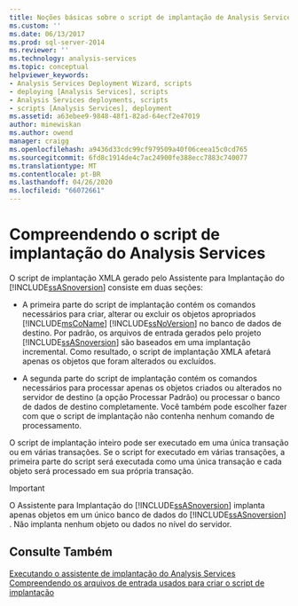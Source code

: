 ```yaml
---
title: Noções básicas sobre o script de implantação de Analysis Services | Microsoft Docs
ms.custom: ''
ms.date: 06/13/2017
ms.prod: sql-server-2014
ms.reviewer: ''
ms.technology: analysis-services
ms.topic: conceptual
helpviewer_keywords:
- Analysis Services Deployment Wizard, scripts
- deploying [Analysis Services], scripts
- Analysis Services deployments, scripts
- scripts [Analysis Services], deployment
ms.assetid: a63ebee9-9848-48f1-82ad-64ecf2e47019
author: minewiskan
ms.author: owend
manager: craigg
ms.openlocfilehash: a9436d33cdc99cf979509a40f06ceea15c0cd765
ms.sourcegitcommit: 6fd8c1914de4c7ac24900fe388ecc7883c740077
ms.translationtype: MT
ms.contentlocale: pt-BR
ms.lasthandoff: 04/26/2020
ms.locfileid: "66072661"
---
```

# <a name="understanding-the-analysis-services-deployment-script"></a>Compreendendo o script de implantação do Analysis Services
  O script de implantação XMLA gerado pelo Assistente para Implantação do [!INCLUDE[ssASnoversion](../../includes/ssasnoversion-md.md)] consiste em duas seções:  
  
-   A primeira parte do script de implantação contém os comandos necessários para criar, alterar ou excluir os objetos apropriados [!INCLUDE[msCoName](../../includes/msconame-md.md)] [!INCLUDE[ssNoVersion](../../includes/ssnoversion-md.md)] no banco de dados de destino. Por padrão, os arquivos de entrada gerados pelo projeto [!INCLUDE[ssASnoversion](../../includes/ssasnoversion-md.md)] são baseados em uma implantação incremental. Como resultado, o script de implantação XMLA afetará apenas os objetos que foram alterados ou excluídos.  
  
-   A segunda parte do script de implantação contém os comandos necessários para processar apenas os objetos criados ou alterados no servidor de destino (a opção Processar Padrão) ou processar o banco de dados de destino completamente. Você também pode escolher fazer com que o script de implantação não contenha nenhum comando de processamento.  
  
 O script de implantação inteiro pode ser executado em uma única transação ou em várias transações. Se o script for executado em várias transações, a primeira parte do script será executada como uma única transação e cada objeto será processado em sua própria transação.  
  
> [!IMPORTANT]  
>  O Assistente para Implantação do [!INCLUDE[ssASnoversion](../../includes/ssasnoversion-md.md)] implanta apenas objetos em um único banco de dados do [!INCLUDE[ssASnoversion](../../includes/ssasnoversion-md.md)] . Não implanta nenhum objeto ou dados no nível do servidor.  
  
## <a name="see-also"></a>Consulte Também  
 [Executando o assistente de implantação do Analysis Services](running-the-analysis-services-deployment-wizard.md)   
 [Compreendendo os arquivos de entrada usados para criar o script de implantação](deployment-script-files-input-used-to-create-deployment-script.md)  
  
  
